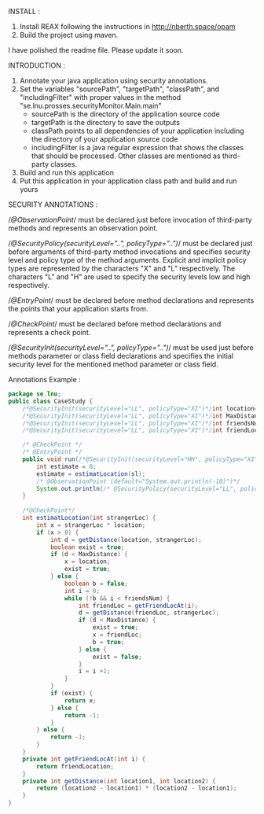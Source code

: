 INSTALL :
1. Install REAX following the instructions in http://nberth.space/opam
2. Build the project using maven.


I have polished the readme file. Please update it soon.

INTRODUCTION :

1. Annotate your java application using security annotations.
2. Set the variables "sourcePath", "targetPath", "classPath", and "includingFilter" with proper values in the method "se.lnu.prosses.securityMonitor.Main.main"
	* sourcePath is the directory of the application source code
	* targetPath is the directory to save the outputs
	* classPath points to all dependencies of your application including the directory of your application source code
	* includingFilter is a java regular expression that shows the classes that should be processed. Other classes are mentioned as third-party classes.
3. Build and run this application
4. Put this application in your application class path and build and run yours

SECURITY ANNOTATIONS :

/*@ObservationPoint*/ must be declared just before invocation of third-party methods and represents an observation point.

/*@SecurityPolicy(securityLevel="..", policyType="..")*/ must be declared just before arguments of third-party method invocations and specifies security level and policy type of the method arguments. Explicit and implicit policy types are represented by the characters "X" and "L” respectively. The characters "L" and "H" are used to specify the security levels low and high respectively. 

/*@EntryPoint*/ must be declared before method declarations and represents the points that your application starts from.

/*@CheckPoint*/ must be declared before method declarations and represents a check point.

/*@SecurityInit(securityLevel="..", policyType="..")*/ must be used just before methods parameter or class field declarations and specifies the initial security level for the mentioned method parameter or class field.

Annotations Example  : 


```java
package se.lnu;
public class CaseStudy {
	/*@SecurityInit(securityLevel="LL", policyType="XI")*/int location=2;
	/*@SecurityInit(securityLevel="LL", policyType="XI")*/int MaxDistance=10;
	/*@SecurityInit(securityLevel="LL", policyType="XI")*/int friendsNum=2;
	/*@SecurityInit(securityLevel="LL", policyType="XI")*/int friendLocation=3;

	/* @CheckPoint */
	/* @EntryPoint */
	public void run(/*@SecurityInit(securityLevel="HH", policyType="XI")*/int sl) {
		int estimate = 0;
		estimate = estimatLocation(sl);
		/* @ObservationPoint (default="System.out.println(-10)")*/
		System.out.println(/* @SecurityPolicy(securityLevel="LL", policyType="XI") */estimate);
	}
	
	/*@CheckPoint*/
	int estimatLocation(int strangerLoc) {
		int x = strangerLoc * location;
		if (x > 0) {
			int d = getDistance(location, strangerLoc);
			boolean exist = true;
			if (d < MaxDistance) {
				x = location;
				exist = true;
			} else {
				boolean b = false;
				int i = 0;
				while (!b && i < friendsNum) {
					int friendLoc = getFriendLocAt(i);
					d = getDistance(friendLoc, strangerLoc);
					if (d < MaxDistance) {
						exist = true;
						x = friendLoc;
						b = true;
					} else {
						exist = false;
					}
					i = i +1;
				}
			}
			if (exist) {
				return x;
			} else {
				return -1;
			}
		} else {
			return -1;
		}
	}
	private int getFriendLocAt(int i) {
		return friendLocation;
	}
	private int getDistance(int location1, int location2) {
		return (location2 - location1) * (location2 - location1);
	}
}
```


